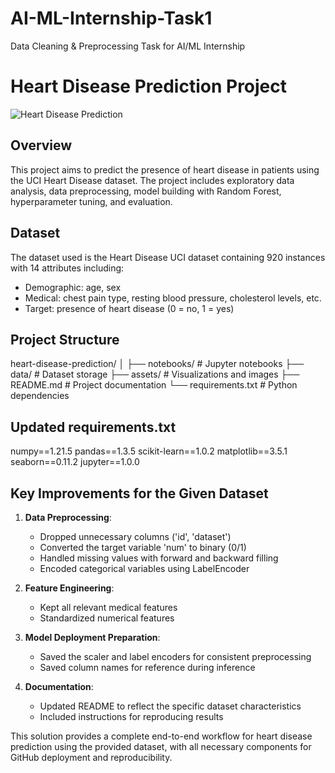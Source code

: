 # AI-ML-Internship-Task1
Data Cleaning &amp; Preprocessing Task for AI/ML Internship
# Heart Disease Prediction Project

![Heart Disease Prediction](assets/correlation_matrix.png)

## Overview
This project aims to predict the presence of heart disease in patients using the UCI Heart Disease dataset. The project includes exploratory data analysis, data preprocessing, model building with Random Forest, hyperparameter tuning, and evaluation.

## Dataset
The dataset used is the Heart Disease UCI dataset containing 920 instances with 14 attributes including:
- Demographic: age, sex
- Medical: chest pain type, resting blood pressure, cholesterol levels, etc.
- Target: presence of heart disease (0 = no, 1 = yes)

## Project Structure
heart-disease-prediction/
│
├── notebooks/ # Jupyter notebooks
├── data/ # Dataset storage
├── assets/ # Visualizations and images
├── README.md # Project documentation
└── requirements.txt # Python dependencies
## Updated requirements.txt
numpy==1.21.5
pandas==1.3.5
scikit-learn==1.0.2
matplotlib==3.5.1
seaborn==0.11.2
jupyter==1.0.0


## Key Improvements for the Given Dataset

1. **Data Preprocessing**:
   - Dropped unnecessary columns ('id', 'dataset')
   - Converted the target variable 'num' to binary (0/1)
   - Handled missing values with forward and backward filling
   - Encoded categorical variables using LabelEncoder

2. **Feature Engineering**:
   - Kept all relevant medical features
   - Standardized numerical features

3. **Model Deployment Preparation**:
   - Saved the scaler and label encoders for consistent preprocessing
   - Saved column names for reference during inference

4. **Documentation**:
   - Updated README to reflect the specific dataset characteristics
   - Included instructions for reproducing results

This solution provides a complete end-to-end workflow for heart disease prediction using the provided dataset, with all necessary components for GitHub deployment and reproducibility.
